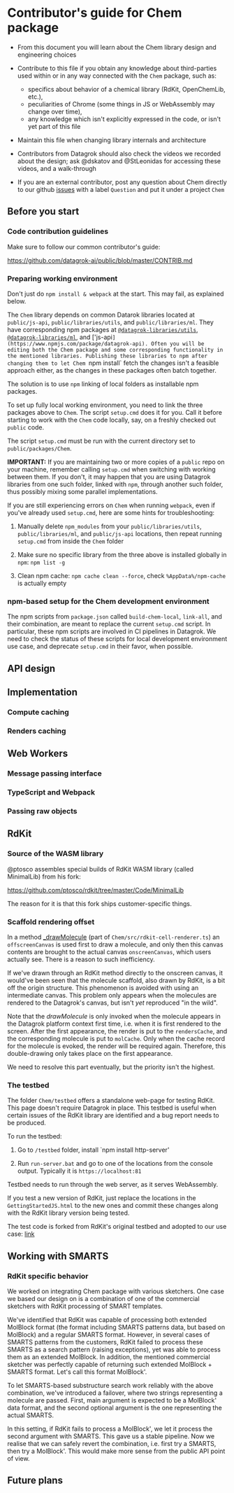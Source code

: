 # Contributor's guide for Chem package

* From this document you will learn about the Chem library design and engineering choices

* Contribute to this file if you obtain any knowledge about third-parties used within or
  in any way connected with the `Chem` package, such as:
  * specifics about behavior of a chemical library (RdKit, OpenChemLib, etc.),
  * peculiarities of Chrome (some things in JS or WebAssembly may change over time),
  * any knowledge which isn't explicitly expressed in the code, or isn't yet part of this file

* Maintain this file when changing library internals and architecture

* Contributors from Datagrok should also check the videos we recorded about the design;
ask @dskatov and @StLeonidas for accessing these videos, and a walk-through

* If you are an external contributor, post any question about Chem directly to our github
[issues](https://github.com/datagrok-ai/public/issues) with a label `Question` and
put it under a project `Chem`

## Before you start

### Code contribution guidelines

Make sure to follow our common contributor's guide:

https://github.com/datagrok-ai/public/blob/master/CONTRIB.md

### Preparing working environment

Don't just do `npm install & webpack` at the start. This may fail, as explained below.

The `Chem` library depends on common
Datarok libraries located at `public/js-api`, `public/libraries/utils`, and `public/libraries/ml`.
They have corresponding npm packages at
[`@datagrok-libraries/utils`](https://www.npmjs.com/package/@datagrok-libraries/utils),
[`@datagrok-libraries/ml`](https://www.npmjs.com/package/@datagrok-libraries/ml),
and
['js-api`](https://www.npmjs.com/package/datagrok-api).
Often you will be editing both the Chem package and some corresponding functionality in the
mentioned libraries. Publishing these libraries to npm after changing them to let Chem `npm install`
fetch the changes isn't a feasible approach either, as the changes in these packages often
batch together.

The solution is to use `npm` linking of local folders as installable npm packages.

To set up  fully local working environment, you need to link the three packages above to `Chem`.
The script `setup.cmd` does it for you. Call it before starting to work with the `Chem` code
locally, say, on a freshly checked out `public` code.

The script `setup.cmd` must be run with the current directory set to `public/packages/Chem`.

**IMPORTANT:** If you are maintaining two or more copies of a `public` repo on your machine,
remember calling `setup.cmd` when switching with working between them. If you don't, it may happen
that you are using Datagrok libraries from one such folder, linked with `npm`, through another such
folder, thus possibly mixing some parallel implementations.

If you are still experiencing errors on `Chem` when running `webpack`, even if you've already
used `setup.cmd`, here are some hints for troubleshooting:

1. Manually delete `npm_modules` from your `public/libraries/utils`, `public/libraries/ml`,
and `public/js-api` locations, then repeat running `setup.cmd` from inside the `Chem` folder

2. Make sure no specific library from the three above is installed globally in `npm`: `npm list -g`

3. Clean npm cache: `npm cache clean --force`, check `%AppData%/npm-cache` is actually empty

### npm-based setup for the Chem development environment

The npm scripts from `package.json` called `build-chem-local`, `link-all`, and their combination,
are meant to replace the current `setup.cmd` script. In particular, these npm scripts are involved
in CI pipelines in Datagrok. We need to check the status of these scripts for local development
environment use case, and deprecate `setup.cmd` in their favor, when possible.

## API design

## Implementation

### Compute caching

### Renders caching

## Web Workers

### Message passing interface

### TypeScript and Webpack

### Passing raw objects

## RdKit

### Source of the WASM library

@ptosco assembles special builds of RdKit WASM library (called MinimalLib) from his fork:

https://github.com/ptosco/rdkit/tree/master/Code/MinimalLib

The reason for it is that this fork ships customer-specific things.

### Scaffold rendering offset

In a method
[_drawMolecule]( https://github.com/datagrok-ai/public/blob/ad9bbbfc10347a1947a67762c19c96f4b1a0735f/packages/Chem/src/rendering/rdkit-cell-renderer.ts#L173)
(part of `Chem/src/rdkit-cell-renderer.ts`) an `offscreenCanvas` is used first to draw a
molecule, and only then this canvas contents are brought to the actual canvas
`onscreenCanvas`, which users actually see. There is a reason to such inefficiency.

If we've drawn through an RdKit method directly to the onscreen canvas, it
would've been seen that the molecule scaffold, also drawn by RdKit, is a bit off
the origin structure. This phenomenon is avoided with using an intermediate canvas.
This problem only appears when the molecules are rendered to the Datagrok's
canvas, but isn't _yet_ reproduced "in the wild".

Note that the _drawMolecule_ is only invoked when the molecule appears in the
Datagrok platform context first time, i.e. when it is first rendered to the
screen. After the first appearance, the render is put to the `rendersCache`,
and the corresponding molecule is put to `molCache`. Only when the cache record
for the molecule is evoked, the render will be required again. Therefore,
this double-drawing only takes place on the first appearance.

We need to resolve this part eventually, but the priority isn't the highest.

### The testbed

The folder `Chem/testbed` offers a standalone web-page for testing RdKit.
This page doesn't require Datagrok in place. This testbed is useful when certain
issues of the RdKit library are identified and a bug report needs to be produced.

To run the testbed:

1. Go to `/testbed` folder, install `npm install http-server'

2. Run `run-server.bat` and go to one of the locations from the console output.
Typically it is `https://localhost:81`

Testbed needs to run through the web server, as it serves WebAssembly.

If you test a new version of RdKit, just replace the locations in the
`GettingStartedJS.html` to the new ones and commit these changes along
with the RdKit library version being tested.

The test code is forked from RdKit's original testbed and adopted to our use case:
[link](https://github.com/ptosco/rdkit/tree/master/Code/MinimalLib#live-demos)

## Working with SMARTS

### RdKit specific behavior

We worked on integrating Chem package with various sketchers. One case we based our design on
is a combination of one of the commercial sketchers with RdKit processing of SMART templates.

We've identified that RdKit was capable of processing both extended MolBlock format (the format
including SMARTS patterns data, but based on MolBlock) and a regular SMARTS format. However,
in several cases of SMARTS patterns from the customers, RdKit failed to process these SMARTS
as a search pattern (raising exceptions), yet was able to process them as an extended MolBlock.
In addition, the mentioned commercial sketcher was perfectly capable of returning such
extended MolBlock + SMARTS format. Let's call this format MolBlock'.

To let SMARTS-based substructure search work reliably with the above combination, we've
introduced a failover, where two strings representing a molecule are passed. First, main
argument is expected to be a MolBlock' data format, and the second optional argument
is the one representing the actual SMARTS.

In this setting, if RdKit fails to process a MolBlock', we let it process the second
argument with SMARTS. This gave us a stable pipeline. Now we realise that we can safely
revert the combination, i.e. first try a SMARTS, then try a MolBlock'. This would make more
sense from the public API point of view.

## Future plans